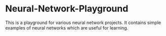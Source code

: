 # Neural-Network-Playground
This is a playground for various neural network projects. It contains simple examples of neural networks which are useful for learning.
